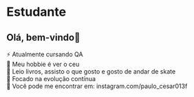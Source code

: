 <h1>Estudante</h1>
<h2>Olá, bem-vindo👋</h2>

<div>⚡ Atualmente cursando QA </div>
<div>🔭 Meu hobbie é ver o ceu</div>
<div>💬 Leio livros, assisto o que gosto e gosto de andar de skate</div>
<div>🎯 Focado na evolução contínua</div>
<div>👀 Você pode me encontrar em: instagram.com/paulo_cesar013f</div>
